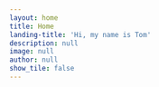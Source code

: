 ```yaml
---
layout: home
title: Home
landing-title: 'Hi, my name is Tom'
description: null
image: null
author: null
show_tile: false
---
```

